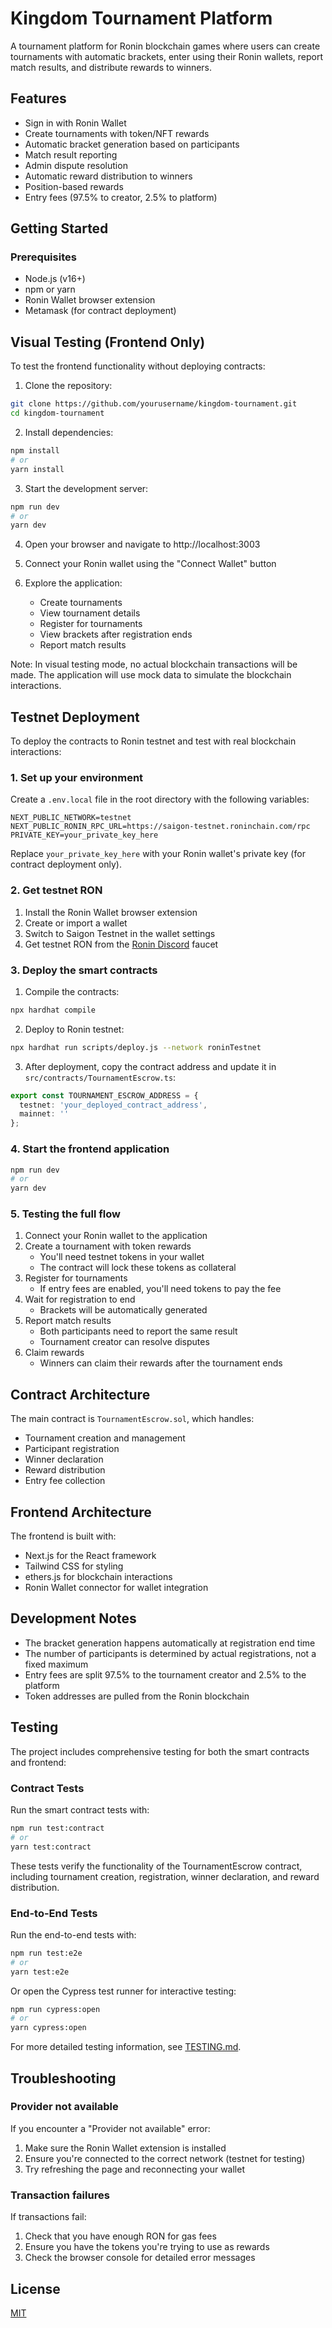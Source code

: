 # Kingdom Tournament Platform

A tournament platform for Ronin blockchain games where users can create tournaments with automatic brackets, enter using their Ronin wallets, report match results, and distribute rewards to winners.

## Features

- Sign in with Ronin Wallet
- Create tournaments with token/NFT rewards
- Automatic bracket generation based on participants
- Match result reporting
- Admin dispute resolution
- Automatic reward distribution to winners
- Position-based rewards
- Entry fees (97.5% to creator, 2.5% to platform)

## Getting Started

### Prerequisites

- Node.js (v16+)
- npm or yarn
- Ronin Wallet browser extension
- Metamask (for contract deployment)

## Visual Testing (Frontend Only)

To test the frontend functionality without deploying contracts:

1. Clone the repository:
```bash
git clone https://github.com/yourusername/kingdom-tournament.git
cd kingdom-tournament
```

2. Install dependencies:
```bash
npm install
# or
yarn install
```

3. Start the development server:
```bash
npm run dev
# or
yarn dev
```

4. Open your browser and navigate to http://localhost:3003

5. Connect your Ronin wallet using the "Connect Wallet" button

6. Explore the application:
   - Create tournaments
   - View tournament details
   - Register for tournaments
   - View brackets after registration ends
   - Report match results

Note: In visual testing mode, no actual blockchain transactions will be made. The application will use mock data to simulate the blockchain interactions.

## Testnet Deployment

To deploy the contracts to Ronin testnet and test with real blockchain interactions:

### 1. Set up your environment

Create a `.env.local` file in the root directory with the following variables:

```
NEXT_PUBLIC_NETWORK=testnet
NEXT_PUBLIC_RONIN_RPC_URL=https://saigon-testnet.roninchain.com/rpc
PRIVATE_KEY=your_private_key_here
```

Replace `your_private_key_here` with your Ronin wallet's private key (for contract deployment only).

### 2. Get testnet RON

1. Install the Ronin Wallet browser extension
2. Create or import a wallet
3. Switch to Saigon Testnet in the wallet settings
4. Get testnet RON from the [Ronin Discord](https://discord.gg/roninnetwork) faucet

### 3. Deploy the smart contracts

1. Compile the contracts:
```bash
npx hardhat compile
```

2. Deploy to Ronin testnet:
```bash
npx hardhat run scripts/deploy.js --network roninTestnet
```

3. After deployment, copy the contract address and update it in `src/contracts/TournamentEscrow.ts`:
```typescript
export const TOURNAMENT_ESCROW_ADDRESS = {
  testnet: 'your_deployed_contract_address',
  mainnet: ''
};
```

### 4. Start the frontend application

```bash
npm run dev
# or
yarn dev
```

### 5. Testing the full flow

1. Connect your Ronin wallet to the application
2. Create a tournament with token rewards
   - You'll need testnet tokens in your wallet
   - The contract will lock these tokens as collateral
3. Register for tournaments
   - If entry fees are enabled, you'll need tokens to pay the fee
4. Wait for registration to end
   - Brackets will be automatically generated
5. Report match results
   - Both participants need to report the same result
   - Tournament creator can resolve disputes
6. Claim rewards
   - Winners can claim their rewards after the tournament ends

## Contract Architecture

The main contract is `TournamentEscrow.sol`, which handles:

- Tournament creation and management
- Participant registration
- Winner declaration
- Reward distribution
- Entry fee collection

## Frontend Architecture

The frontend is built with:

- Next.js for the React framework
- Tailwind CSS for styling
- ethers.js for blockchain interactions
- Ronin Wallet connector for wallet integration

## Development Notes

- The bracket generation happens automatically at registration end time
- The number of participants is determined by actual registrations, not a fixed maximum
- Entry fees are split 97.5% to the tournament creator and 2.5% to the platform
- Token addresses are pulled from the Ronin blockchain

## Testing

The project includes comprehensive testing for both the smart contracts and frontend:

### Contract Tests

Run the smart contract tests with:

```bash
npm run test:contract
# or
yarn test:contract
```

These tests verify the functionality of the TournamentEscrow contract, including tournament creation, registration, winner declaration, and reward distribution.

### End-to-End Tests

Run the end-to-end tests with:

```bash
npm run test:e2e
# or
yarn test:e2e
```

Or open the Cypress test runner for interactive testing:

```bash
npm run cypress:open
# or
yarn cypress:open
```

For more detailed testing information, see [TESTING.md](TESTING.md).

## Troubleshooting

### Provider not available

If you encounter a "Provider not available" error:
1. Make sure the Ronin Wallet extension is installed
2. Ensure you're connected to the correct network (testnet for testing)
3. Try refreshing the page and reconnecting your wallet

### Transaction failures

If transactions fail:
1. Check that you have enough RON for gas fees
2. Ensure you have the tokens you're trying to use as rewards
3. Check the browser console for detailed error messages

## License

[MIT](LICENSE)
